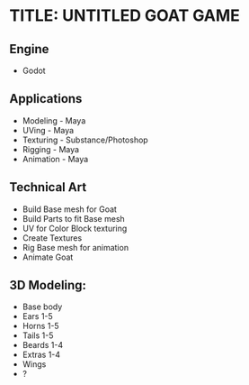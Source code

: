 # TITLE: UNTITLED GOAT GAME

## Engine

* Godot

## Applications

* Modeling - Maya
* UVing - Maya
* Texturing - Substance/Photoshop
* Rigging - Maya
* Animation - Maya

## Technical Art

* Build Base mesh for Goat
* Build Parts to fit Base mesh
* UV for Color Block texturing
* Create Textures
* Rig Base mesh for animation
* Animate Goat

## 3D Modeling:
* Base body
* Ears 1-5
* Horns 1-5
* Tails 1-5
* Beards 1-4
* Extras 1-4
* Wings
* ?

